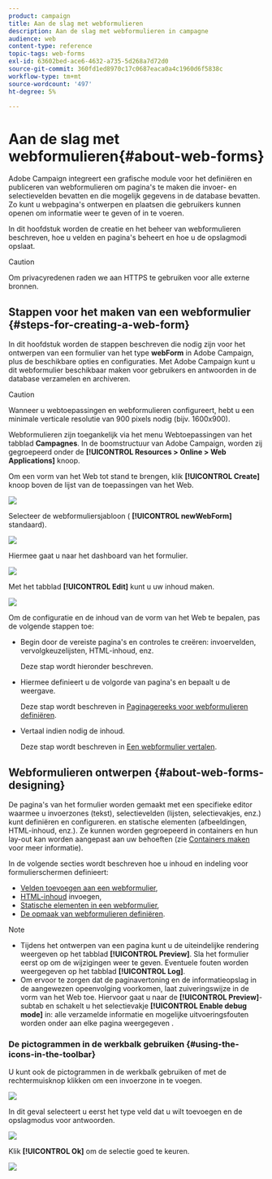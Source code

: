 ```yaml
---
product: campaign
title: Aan de slag met webformulieren
description: Aan de slag met webformulieren in campagne
audience: web
content-type: reference
topic-tags: web-forms
exl-id: 63602bed-ace6-4632-a735-5d268a7d72d0
source-git-commit: 360fd1ed8970c17c0687eaca0a4c1960d6f5838c
workflow-type: tm+mt
source-wordcount: '497'
ht-degree: 5%

---
```


# Aan de slag met webformulieren{#about-web-forms}

Adobe Campaign integreert een grafische module voor het definiëren en publiceren van webformulieren om pagina&#39;s te maken die invoer- en selectievelden bevatten en die mogelijk gegevens in de database bevatten. Zo kunt u webpagina&#39;s ontwerpen en plaatsen die gebruikers kunnen openen om informatie weer te geven of in te voeren.

In dit hoofdstuk worden de creatie en het beheer van webformulieren beschreven, hoe u velden en pagina&#39;s beheert en hoe u de opslagmodi opslaat.

>[!CAUTION]
>
>Om privacyredenen raden we aan HTTPS te gebruiken voor alle externe bronnen.

## Stappen voor het maken van een webformulier {#steps-for-creating-a-web-form}

In dit hoofdstuk worden de stappen beschreven die nodig zijn voor het ontwerpen van een formulier van het type **webForm** in Adobe Campaign, plus de beschikbare opties en configuraties. Met Adobe Campaign kunt u dit webformulier beschikbaar maken voor gebruikers en antwoorden in de database verzamelen en archiveren.

>[!CAUTION]
>
>Wanneer u webtoepassingen en webformulieren configureert, hebt u een minimale verticale resolutie van 900 pixels nodig (bijv. 1600x900).

Webformulieren zijn toegankelijk via het menu Webtoepassingen van het tabblad **Campagnes**. In de boomstructuur van Adobe Campaign, worden zij gegroepeerd onder de **[!UICONTROL Resources > Online > Web Applications]** knoop.

Om een vorm van het Web tot stand te brengen, klik **[!UICONTROL Create]** knoop boven de lijst van de toepassingen van het Web.

![](assets/webapp_create_new.png)

Selecteer de webformuliersjabloon ( **[!UICONTROL newWebForm]** standaard).

![](assets/s_ncs_admin_survey_select_template.png)

Hiermee gaat u naar het dashboard van het formulier.

![](assets/webapp_empty_dashboard.png)

Met het tabblad **[!UICONTROL Edit]** kunt u uw inhoud maken.

![](assets/webapp_edit_tab.png)

Om de configuratie en de inhoud van de vorm van het Web te bepalen, pas de volgende stappen toe:

* Begin door de vereiste pagina&#39;s en controles te creëren: invoervelden, vervolgkeuzelijsten, HTML-inhoud, enz.

   Deze stap wordt hieronder beschreven.

* Hiermee definieert u de volgorde van pagina&#39;s en bepaalt u de weergave.

   Deze stap wordt beschreven in [Paginagereeks voor webformulieren definiëren](defining-web-forms-page-sequencing.md).

* Vertaal indien nodig de inhoud.

   Deze stap wordt beschreven in [Een webformulier vertalen](translating-a-web-form.md).

## Webformulieren ontwerpen {#about-web-forms-designing}

De pagina&#39;s van het formulier worden gemaakt met een specifieke editor waarmee u invoerzones (tekst), selectievelden (lijsten, selectievakjes, enz.) kunt definiëren en configureren. en statische elementen (afbeeldingen, HTML-inhoud, enz.). Ze kunnen worden gegroepeerd in containers en hun lay-out kan worden aangepast aan uw behoeften (zie [Containers maken](defining-web-forms-layout.md#creating-containers) voor meer informatie).

In de volgende secties wordt beschreven hoe u inhoud en indeling voor formulierschermen definieert:

* [Velden toevoegen aan een webformulier](adding-fields-to-a-web-form.md),
* [HTML-inhoud](static-elements-in-a-web-form.md#inserting-html-content) invoegen,
* [Statische elementen in een webformulier](static-elements-in-a-web-form.md),
* [De opmaak van webformulieren definiëren](defining-web-forms-layout.md).

>[!NOTE]
>
>* Tijdens het ontwerpen van een pagina kunt u de uiteindelijke rendering weergeven op het tabblad **[!UICONTROL Preview]**. Sla het formulier eerst op om de wijzigingen weer te geven. Eventuele fouten worden weergegeven op het tabblad **[!UICONTROL Log]**.
>* Om ervoor te zorgen dat de paginavertoning en de informatieopslag in de aangewezen opeenvolging voorkomen, laat zuiveringswijze in de vorm van het Web toe. Hiervoor gaat u naar de **[!UICONTROL Preview]**-subtab en schakelt u het selectievakje **[!UICONTROL Enable debug mode]** in: alle verzamelde informatie en mogelijke uitvoeringsfouten worden onder aan elke pagina weergegeven .

>



### De pictogrammen in de werkbalk gebruiken {#using-the-icons-in-the-toolbar}

U kunt ook de pictogrammen in de werkbalk gebruiken of met de rechtermuisknop klikken om een invoerzone in te voegen.

![](assets/s_ncs_admin_webform_add_selection.png)

In dit geval selecteert u eerst het type veld dat u wilt toevoegen en de opslagmodus voor antwoorden.

![](assets/s_ncs_admin_webform_select_storage.png)

Klik **[!UICONTROL Ok]** om de selectie goed te keuren.

![](assets/s_ncs_admin_webform_confirm_storage.png)
